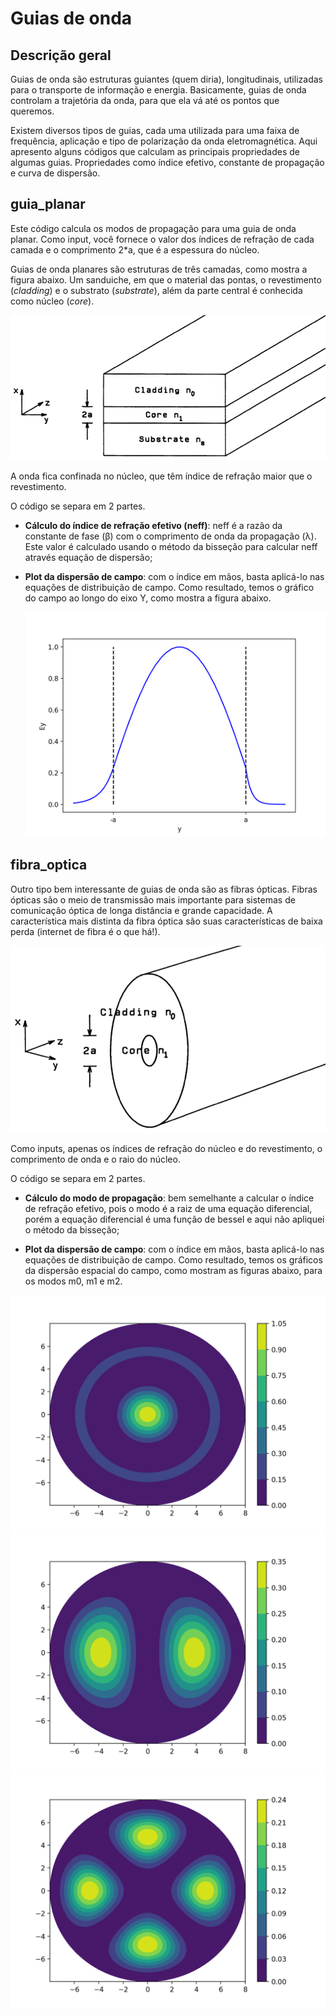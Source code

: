 # Guias de onda

## Descrição geral

Guias de onda são estruturas guiantes (quem diria), longitudinais, utilizadas para o transporte de informação e energia. Basicamente, guias de onda controlam a trajetória
da onda, para que ela vá até os pontos que queremos.

Existem diversos tipos de guias, cada uma utilizada para uma faixa de frequência, aplicação e tipo de polarização da onda eletromagnética. Aqui apresento alguns códigos que calculam as principais propriedades de algumas guias. Propriedades como índice efetivo, constante de propagação e curva de dispersão.

## guia_planar

Este código calcula os modos de propagação para uma guia de onda planar. Como input, você fornece o valor dos índices de refração de cada camada e o comprimento 2*a, que é a espessura do núcleo.

Guias de onda planares são estruturas de três camadas, como mostra a figura abaixo. Um sanduiche, em que o material das pontas, o revestimento (_cladding_) e o substrato (_substrate_), além da parte central é conhecida como núcleo (_core_).

  ![Onda plana](planar.png  "onda_plana")

A onda fica confinada no núcleo, que têm índice de refração maior que o revestimento.

O código se separa em 2 partes.

 - **Cálculo do índice de refração efetivo (neff)**: neff é a razão da constante de fase (β) com o comprimento de onda da propagação (λ). Este valor é calculado usando o método da bisseção para calcular neff através equação de dispersão;
 
 - **Plot da dispersão de campo**: com o índice em mãos, basta aplicá-lo nas equações de distribuição de campo. Como resultado, temos o gráfico do campo ao longo do eixo Y, como mostra a figura abaixo.
 
   ![Onda plana](campo_planar.png  "onda_plana")
 
## fibra_optica

Outro tipo bem interessante de guias de onda são as fibras ópticas. Fibras ópticas são o meio de transmissão mais importante para sistemas de comunicação óptica de longa distância e grande capacidade. A característica mais distinta da fibra óptica são suas características de baixa perda (internet de fibra é o que há!).

![Onda plana](fibra.png  "onda_plana")


Como inputs, apenas os índices de refração do núcleo e do revestimento, o comprimento de onda e o raio do núcleo.

O código se separa em 2 partes.

 - **Cálculo do modo de propagação**: bem semelhante a calcular o índice de refração efetivo, pois o modo é a raiz de uma equação diferencial, porém a equação diferencial é uma função de bessel e aqui não apliquei o método da bisseção;
 
 - **Plot da dispersão de campo**: com o índice em mãos, basta aplicá-lo nas equações de distribuição de campo. Como resultado, temos os gráficos da dispersão espacial do campo, como mostram as figuras abaixo, para os modos m0, m1 e m2.
 
 ![Onda plana](fibra_m0.png  "onda_plana")
 ![Onda plana](fibra_m1.png  "onda_plana")
 ![Onda plana](fibra_m2.png  "onda_plana")
 
